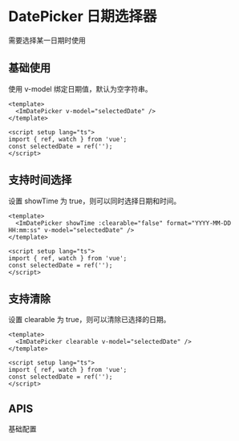 # DatePicker 日期选择器

需要选择某一日期时使用

<script setup lang="ts">
import { ref, watch } from 'vue';
const selectedDate = ref('');
</script>

## 基础使用
 
使用 v-model 绑定日期值，默认为空字符串。


<ImDatePicker :clearable="false" v-model="selectedDate" />

```vue
<template>
  <ImDatePicker v-model="selectedDate" />
</template>

<script setup lang="ts">
import { ref, watch } from 'vue';
const selectedDate = ref('');
</script>
```

## 支持时间选择

设置 showTime 为 true，则可以同时选择日期和时间。
<ImDatePicker showTime :clearable="false" format="YYYY-MM-DD HH:mm:ss" v-model="selectedDate" />

```vue
<template>
  <ImDatePicker showTime :clearable="false" format="YYYY-MM-DD HH:mm:ss" v-model="selectedDate" />
</template>

<script setup lang="ts">
import { ref, watch } from 'vue';
const selectedDate = ref('');
</script>
```

## 支持清除

设置 clearable 为 true，则可以清除已选择的日期。
  <ImDatePicker clearable v-model="selectedDate" />

```vue
<template>
  <ImDatePicker clearable v-model="selectedDate" />
</template>

<script setup lang="ts">
import { ref, watch } from 'vue';
const selectedDate = ref('');
</script>
```
## APIS

基础配置
